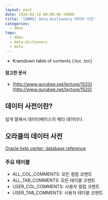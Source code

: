 ```yaml
---
layout: post
date: 2016-02-18 00:00:00 +0900
title: '[DBMS] data dictionary 데이터 사전'
categories:
  - dbms
tags:
  - dbms
  - data-dictionary
  - meta
---
```


* Kramdown table of contents
{:toc .toc}

#### 참고한 문서

- [http://www.gurubee.net/lecture/1520](http://www.gurubee.net/lecture/1520)

## 데이터 사전이란?

쉽게 말해서 데이터베이스의 메타 데이터다.

## 오라클의 데이터 사전

[Oracle help center: database reference](http://docs.oracle.com/cd/B28359_01/server.111/b28320/index.htm)

### 주요 테이블

- ALL_COL_COMMENTS: 모든 컬럼 코멘트
- ALL_TAB_COMMENTS: 모든 테이블 코멘트
- USER_COL_COMMENTS: 사용자 컬럼 코멘트
- USER_TAB_COMMENTS: 사용자 테이블 코멘트

